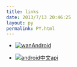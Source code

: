 ```yaml
---
title: links
date: 2013/7/13 20:46:25
layout: py
permalink: PY.html
---
```



- [![wanAndroid](https://www.wanandroid.com/resources/image/pc/logo.png)](https://www.wanandroid.com/ "wanAndroid")

- [![android中文api](https://www.android-doc.com/assets/images/dac_logo.png)](https://www.android-doc.com/guide/components/index.html "android中文api")